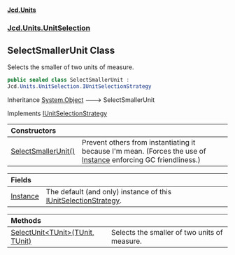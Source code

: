 #### [Jcd.Units](index.md 'index')

### [Jcd.Units.UnitSelection](Jcd.Units.UnitSelection.md 'Jcd.Units.UnitSelection')

## SelectSmallerUnit Class

Selects the smaller of two units of measure.

```csharp
public sealed class SelectSmallerUnit :
Jcd.Units.UnitSelection.IUnitSelectionStrategy
```

Inheritance [System.Object](https://docs.microsoft.com/en-us/dotnet/api/System.Object 'System.Object') &#129106; SelectSmallerUnit

Implements [IUnitSelectionStrategy](IUnitSelectionStrategy.md 'Jcd.Units.UnitSelection.IUnitSelectionStrategy')

| Constructors                                                                                                                    |                                                                                                                                                                                                      |
|:--------------------------------------------------------------------------------------------------------------------------------|:-----------------------------------------------------------------------------------------------------------------------------------------------------------------------------------------------------|
| [SelectSmallerUnit()](SelectSmallerUnit.SelectSmallerUnit().md 'Jcd.Units.UnitSelection.SelectSmallerUnit.SelectSmallerUnit()') | Prevent others from instantiating it because I'm mean. (Forces the use of [Instance](SelectSmallerUnit.Instance.md 'Jcd.Units.UnitSelection.SelectSmallerUnit.Instance') enforcing GC friendliness.) |

| Fields                                                                                         |                                                                                                                                               |
|:-----------------------------------------------------------------------------------------------|:----------------------------------------------------------------------------------------------------------------------------------------------|
| [Instance](SelectSmallerUnit.Instance.md 'Jcd.Units.UnitSelection.SelectSmallerUnit.Instance') | The default (and only) instance of this [IUnitSelectionStrategy](IUnitSelectionStrategy.md 'Jcd.Units.UnitSelection.IUnitSelectionStrategy'). |

| Methods                                                                                                                                                                     |                                              |
|:----------------------------------------------------------------------------------------------------------------------------------------------------------------------------|:---------------------------------------------|
| [SelectUnit&lt;TUnit&gt;(TUnit, TUnit)](SelectSmallerUnit.SelectUnit.ZmwktfI1as0dDzeXfoPA8Q.md 'Jcd.Units.UnitSelection.SelectSmallerUnit.SelectUnit<TUnit>(TUnit, TUnit)') | Selects the smaller of two units of measure. |
